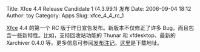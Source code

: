 Title: Xfce 4.4 Release Candidate 1 (4.3.99.1) 发布
Date: 2006-09-04 18:12
Author: toy
Category: Apps
Slug: xfce_4_4_rc_1

[Xfce](http://www.xfce.org) 4.4 的第一个 RC
版于昨日宣告发布。新版本不仅修正了许多
Bug，而且包含一些新特性。比如，支持回收站功能的 Thunar 和
xfdesktop、最新的 Xarchiver 0.4.0
等。更多信息可参阅[发布注记](http://www.xfce.org/release_notes/4.4rc1_changelog.html)。[这里](http://www.xfce.org/index.php?page=download⟨=en)是下载地址。
